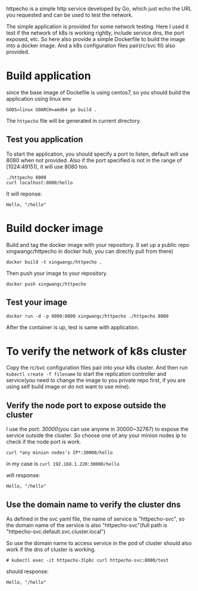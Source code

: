 httpecho is a simple http service developed by Go, which just echo the URL you requested and can be used to test the network.

The simple application is provided for some network testing. Here I used it test if the network of k8s
is working rightly, include service dns, the port exposed, etc. So here also provide a simple Dockerfile to
build the image into a docker image. And a k8s configuration files pair(rc/svc fil) also provided.

# Build application

since the base image of Dockefile is using centos7, so you should build the application using linux env

	GOOS=linux GOARCH=amd64 go build .

The `httpecho` file will be generated in current directory.

## Test you application

To start the application, you should specify a port to listen, default will use 8080 when not provided. Also if
the port specified is not in the range of [1024:49151), it will use 8080 too.

	./httpecho 8000
	curl localhost:8000/hello

It will reponse:

	Hello, "/hello"

# Build docker image

Build and tag the docker image with your repository. (I set up a public repo xingwangc/httpecho in docker hub, you can directly pull from there)

	docker build -t xingwangc/httpecho .

Then push your image to your repository.

	docker push xingwangc/httpecho

## Test your image

	docker run -d -p 8000:8000 xingwangc/httpecho ./httpecho 8000

After the container is up, test is same with application.

# To verify the network of k8s cluster

Copy the rc/svc configuration files pair into your k8s cluster. And then run `kubectl create -f filename` to start the replication controller and service(you need to change the image to you private repo first, if you are using self build image or do not want to use mine).

## Verify the node port to expose outside the cluster

I use the port: *30000*(you can use anyone in 30000~32767) to expose the service outside the cluster. So choose one of any your minion nodes ip to check if the node port is work.

	curl *any minion nodes's IP*:30000/hello

in my case is `curl 192.168.1.220:30000/hello`

will response:

	Hello, "/hello"

## Use the domain name to verify the cluster dns

As defined in the svc yaml file, the name of service is "httpecho-svc", so the domain name of the service is also "httpecho-svc"(full path is "httpecho-svc.default.svc.cluster.local")

So use the domain name to access service in the pod of cluster should also work if the dns of cluster is working.

	# kubectl exec -it httpecho-3lpbc curl httpecho-svc:8000/test

should response:

	Hello, "/hello"
